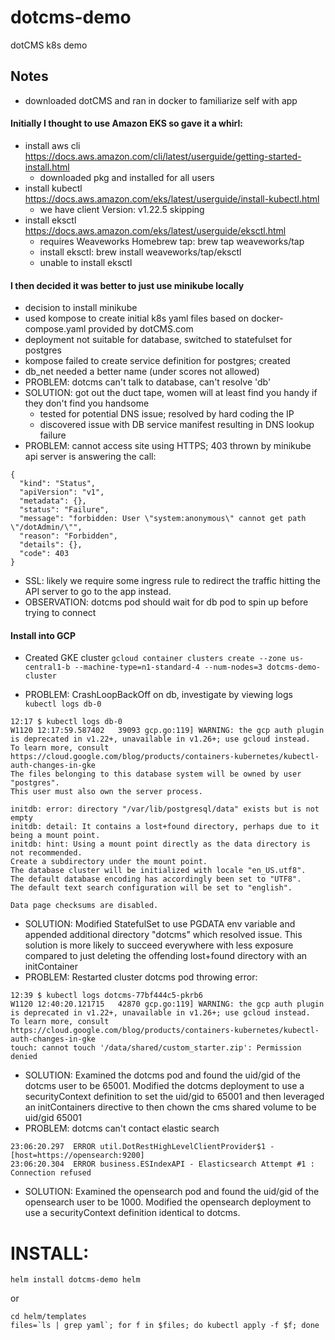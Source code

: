 # dotcms-demo
dotCMS k8s demo

## Notes

- downloaded dotCMS and ran in docker to familiarize self with app

#### Initially I thought to use Amazon EKS so gave it a whirl:

- install aws cli https://docs.aws.amazon.com/cli/latest/userguide/getting-started-install.html
  - downloaded pkg and installed for all users
- install kubectl https://docs.aws.amazon.com/eks/latest/userguide/install-kubectl.html
  - we have client Version: v1.22.5 skipping
- install eksctl https://docs.aws.amazon.com/eks/latest/userguide/eksctl.html
  - requires Weaveworks Homebrew tap: brew tap weaveworks/tap
  - install eksctl: brew install weaveworks/tap/eksctl
  - unable to install eksctl

#### I then decided it was better to just use minikube locally

- decision to install minikube
- used kompose to create initial k8s yaml files based on docker-compose.yaml provided by dotCMS.com
- deployment not suitable for database, switched to statefulset for postgres
- kompose failed to create service definition for postgres; created
- db_net needed a better name (under scores not allowed)
- PROBLEM: dotcms can't talk to database, can't resolve 'db'
- SOLUTION: got out the duct tape, women will at least find you handy if they don't find you handsome
  - tested for potential DNS issue; resolved by hard coding the IP
  - discovered issue with DB service manifest resulting in DNS lookup failure
- PROBLEM: cannot access site using HTTPS; 403 thrown by minikube api server is answering the call:

```
{
  "kind": "Status",
  "apiVersion": "v1",
  "metadata": {},
  "status": "Failure",
  "message": "forbidden: User \"system:anonymous\" cannot get path \"/dotAdmin/\"",
  "reason": "Forbidden",
  "details": {},
  "code": 403
}
```

- SSL: likely we require some ingress rule to redirect the traffic hitting the API server to go to the app instead.
- OBSERVATION: dotcms pod should wait for db pod to spin up before trying to connect

#### Install into GCP

 - Created GKE cluster
`gcloud container clusters create --zone us-central1-b --machine-type=n1-standard-4 --num-nodes=3 dotcms-demo-cluster`

 - PROBLEM: CrashLoopBackOff on db, investigate by viewing logs `kubectl logs db-0`

```
12:17 $ kubectl logs db-0
W1120 12:17:59.587402   39093 gcp.go:119] WARNING: the gcp auth plugin is deprecated in v1.22+, unavailable in v1.26+; use gcloud instead.
To learn more, consult https://cloud.google.com/blog/products/containers-kubernetes/kubectl-auth-changes-in-gke
The files belonging to this database system will be owned by user "postgres".
This user must also own the server process.

initdb: error: directory "/var/lib/postgresql/data" exists but is not empty
initdb: detail: It contains a lost+found directory, perhaps due to it being a mount point.
initdb: hint: Using a mount point directly as the data directory is not recommended.
Create a subdirectory under the mount point.
The database cluster will be initialized with locale "en_US.utf8".
The default database encoding has accordingly been set to "UTF8".
The default text search configuration will be set to "english".

Data page checksums are disabled.
```

- SOLUTION: Modified StatefulSet to use PGDATA env variable and appended additional directory "dotcms" which resolved issue.  This solution is more likely to succeed everywhere with less exposure compared to just deleting the offending lost+found directory with an initContainer
- PROBLEM: Restarted cluster dotcms pod throwing error:

```
12:39 $ kubectl logs dotcms-77bf444c5-pkrb6
W1120 12:40:20.121715   42870 gcp.go:119] WARNING: the gcp auth plugin is deprecated in v1.22+, unavailable in v1.26+; use gcloud instead.
To learn more, consult https://cloud.google.com/blog/products/containers-kubernetes/kubectl-auth-changes-in-gke
touch: cannot touch '/data/shared/custom_starter.zip': Permission denied
```

- SOLUTION: Examined the dotcms pod and found the uid/gid of the dotcms user to be 65001.  Modified the dotcms deployment to use a securityContext definition to set the uid/gid to 65001 and then leveraged an initContainers directive to then chown the cms shared volume to be uid/gid 65001 
- PROBLEM: dotcms can't contact elastic search

```
23:06:20.297  ERROR util.DotRestHighLevelClientProvider$1 - [host=https://opensearch:9200]
23:06:20.304  ERROR business.ESIndexAPI - Elasticsearch Attempt #1 : Connection refused
```

- SOLUTION: Examined the opensearch pod and found the uid/gid of the opensearch user to be 1000.  Modified the opensearch deployment to use a securityContext definition identical to dotcms.


# INSTALL:

```helm install dotcms-demo helm```

or

```
cd helm/templates
files=`ls | grep yaml`; for f in $files; do kubectl apply -f $f; done
```

